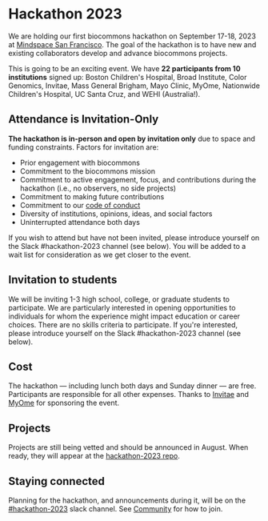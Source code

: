 # Hackathon 2023

We are holding our first biocommons hackathon on September 17-18, 2023 at [Mindspace San
Francisco](https://www.google.com/maps/place/Mindspace+San+Francisco/data=!4m2!3m1!19sChIJ1SY5AOOBhYARpyx2-yXz53M).
The goal of the hackathon is to have new and existing collaborators develop and advance biocommons
projects.

This is going to be an exciting event. We have **22 participants from 10 institutions** signed up:
Boston Children's Hospital, Broad Institute, Color Genomics, Invitae, Mass General Brigham, Mayo
Clinic, MyOme, Nationwide Children's Hospital, UC Santa Cruz, and WEHI (Australia!).

## Attendance is Invitation-Only

**The hackathon is in-person and open by invitation only** due to space and funding constraints. Factors for invitation are:

- Prior engagement with biocommons
- Commitment to the biocommons mission
- Commitment to active engagement, focus, and contributions during the hackathon (i.e., no observers, no side projects)
- Commitment to making future contributions
- Commitment to our [code of conduct](/code-of-conduct)
- Diversity of institutions, opinions, ideas, and social factors
- Uninterrupted attendance both days

If you wish to attend but have not been invited, please introduce yourself on the Slack #hackathon-2023 channel (see below). You will be added to a wait list for consideration as we get closer to the event.

## Invitation to students

We will be inviting 1-3 high school, college, or graduate students to participate. We are
particularly interested in opening opportunities to individuals for whom the experience might impact
education or career choices.  There are no skills criteria to participate.  If you're interested,
please introduce yourself on the Slack #hackathon-2023 channel (see below).

## Cost

The hackathon — including lunch both days and Sunday dinner — are free.  Participants are
responsible for all other expenses.  Thanks to [Invitae](https://invitae.com/) and
[MyOme](https://myome.com/) for sponsoring the event.

## Projects

Projects are still being vetted and should be announced in August.  When ready, they will appear
at the [hackathon-2023 repo](https://github.com/biocommons/hackathon-2023).

## Staying connected

Planning for the hackathon, and announcements during it, will be on the [#hackathon-2023](https://app.slack.com/client/TDL15ES3T/C05FPBLML1Y) slack channel.  See [Community](/community/) for how to join.
